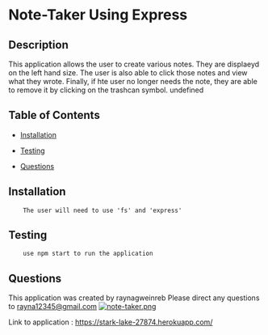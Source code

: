 
# Note-Taker Using Express
## Description
This application allows the user to create various notes. They are displaeyd on the left hand size. The user is also able to click those notes and view what they wrote. Finally, if hte user no longer needs the note, they are able to remove it by clicking on the trashcan symbol. 
undefined
## Table of Contents
* [Installation](#installation)




* [Testing](#Testing)
* [Questions](#questions)
    
## Installation
        The user will need to use 'fs' and 'express'




    


## Testing
        use npm start to run the application
## Questions
This application was created by raynagweinreb
Please direct any questions to rayna12345@gmail.com
[![note-taker.png](https://i.postimg.cc/sXYQ0bsw/note-taker.png)](https://postimg.cc/qh7vNbt3)

Link to application : https://stark-lake-27874.herokuapp.com/
